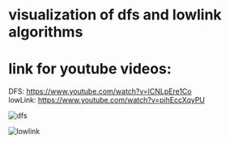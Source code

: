 # visualization of dfs and lowlink algorithms

# link for youtube videos:
DFS:  https://www.youtube.com/watch?v=lCNLpEre1Co    
lowLink: https://www.youtube.com/watch?v=pihEccXqyPU


![dfs](https://user-images.githubusercontent.com/104201793/235952124-3485bbfb-5e90-44e1-8e7f-bcf26581efc0.png)


![lowlink](https://user-images.githubusercontent.com/104201793/235952203-4823c578-31d4-4491-a3af-7e59d8ffa2a9.png)
